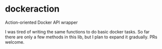 # dockeraction
Action-oriented Docker API wrapper

I was tired of writing the same functions to do basic docker tasks.  So far there are only a few methods in this lib, but I plan to expand it gradually.  PRs welcome.
